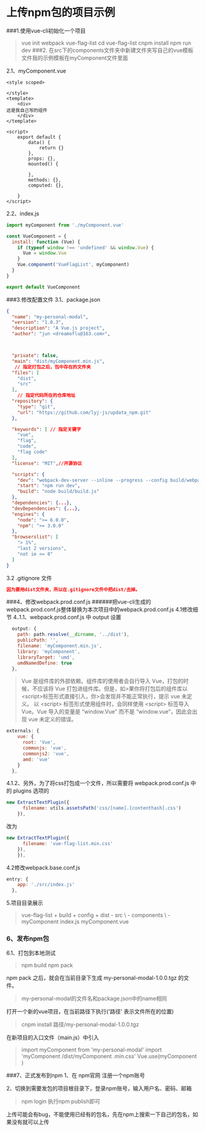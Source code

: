 # 上传npm包的项目示例

###1.使用vue-cli初始化一个项目
>vue init webpack vue-flag-list
>cd vue-flag-list
>cnpm install
>npm run dev
###2. 在src下的components文件夹中新建文件夹写自己的vue模板文件我的示例模板在myComponent文件里面

2.1、myComponent.vue
```
<style scoped>

</style>
<template>
    <div>
这是我自己写的组件
    </div>
</template>

<script>
    export default {
        data() {
            return {}
        },
        props: {},
        mounted() {

        },
        methods: {},
        computed: {},

    }
</script>

```
2.2、index.js
```js
import myComponent from './myComponent.vue'

const VueComponent = {
  install: function (Vue) {
    if (typeof window !== 'undefined' && window.Vue) {
      Vue = window.Vue
    }
    Vue.component('VueFlagList', myComponent)
  }
}

export default VueComponent
```
###3.修改配置文件
3.1、package.json
```json
{
  "name": "my-personal-modal",
  "version": "1.0.3",
  "description": "A Vue.js project",
  "author": "jun <dreamoflu@163.com>",



  "private": false,
  "main": "dist/myComponent.min.js",
   // 指定打包之后，包中存在的文件夹
  "files": [
    "dist",
    "src"
  ],
    // 指定代码所在的仓库地址
  "repository": {
    "type": "git",
    "url": "https://github.com/lyj-js/updata_npm.git"
  },

  "keywords": [ // 指定关键字
    "vue",
    "flag",
    "code",
    "flag code"
  ],
  "license": "MIT",//开源协议

  "scripts": {
    "dev": "webpack-dev-server --inline --progress --config build/webpack.dev.conf.js",
    "start": "npm run dev",
    "build": "node build/build.js"
  },
  "dependencies": {...},
  "devDependencies": {...},
  "engines": {
    "node": ">= 6.0.0",
    "npm": ">= 3.0.0"
  },
  "browserslist": [
    "> 1%",
    "last 2 versions",
    "not ie <= 8"
  ]
}
```
3.2 .gitignore 文件
```json
因为要用dist文件夹，所以在.gitignore文件中把dist/去掉。
```
###4、修改webpack.prod.conf.js
######把vue-cli生成的webpack.prod.conf.js整体替换为本次项目中的webpack.prod.conf.js
4.1修改细节
4..1.1、webpack.prod.conf.js 中 output 设置
```js
  output: {
    path: path.resolve(__dirname, '../dist'),
    publicPath: '',
    filename: 'myComponent.min.js',
    library: 'myComponent',
    libraryTarget: 'umd',
    umdNamedDefine: true
  },
```
>Vue 是组件库的外部依赖。组件库的使用者会自行导入  Vue，打包的时候，不应该将 Vue 打包进组件库。但是，如>果你将打包后的组件库以 \<script\>标签形式直接引入，你>会发现并不能正常执行，提示 vue 未定义。
以 \<script\> 标签形式使用组件时，会同样使用 \<script\>
标签导入 Vue。Vue 导入的变量是 “window.Vue” 而不是 “window.vue”，因此会出现 vue 未定义的错误。

```js
externals: {
    vue: {
      root: 'Vue',
      commonjs: 'vue',
      commonjs2: 'vue',
      amd: 'vue'
    }
  },
```
4.1.2、另外，为了将css打包成一个文件，所以需要将 webpack.prod.conf.js 中的
plugins 选项的
```js
new ExtractTextPlugin({
      filename: utils.assetsPath('css/[name].[contenthash].css')
    }),
```
改为
```js
new ExtractTextPlugin({
      filename: 'vue-flag-list.min.css'
    }),
    }),
```
4.2修改webpack.base.conf.js

```js
entry: {
    app: './src/index.js'
  },
```
5.项目目录展示
> vue-flag-list
  \+ build
  \+ config
  \+ dist
  \- src
     \ - components
               \ - myComponent
			          index.js
			           myComponent.vue
 >

### 6、发布npm包
6.1、打包到本地测试
>npm build
>npm pack

npm pack 之后，就会在当前目录下生成 my-personal-modal-1.0.0.tgz 的文件。
>my-personal-modal的文件名和package.json中的name相同

打开一个新的vue项目，在当前路径下执行('路径' 表示文件所在的位置)
>cnpm install 路径/my-personal-modal-1.0.0.tgz

在新项目的入口文件（main.js）中引入

>import myComponent from 'my-personal-modal'
>import 'myComponent /dist/myComponent .min.css'
>Vue.use(myComponent )

###7、正式发布到npm
1、在 npm官网 注册一个npm账号

2、切换到需要发包的项目根目录下，登录npm账号，输入用户名、密码、邮箱
>npm login
>执行npm publish即可

上传可能会有bug，不能使用已经有的包名，先在npm上搜索一下自己的包名，如果没有就可以上传
